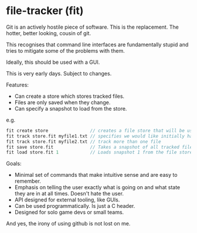 # file-tracker (fit)
Git is an actively hostile piece of software. This is the replacement.
The hotter, better looking, cousin of git.

This recognises that command line interfaces are fundamentally stupid 
and tries to mitigate some of the problems with them. 

Ideally, this should be used with a GUI.

This is very early days. Subject to changes.

Features:
- Can create a store which stores tracked files.
- Files are only saved when they change.
- Can specify a snapshot to load from the store.

e.g.
```c
fit create store                // creates a file store that will be used to store and track files.
fit track store.fit myfile1.txt // specifies we would like initially have the store.fs track the myfile1.txt file.
fit track store.fit myfile2.txt // track more than one file
fit save store.fit              // Takes a snapshot of all tracked files and saves them to the file store
fit load store.fit 1            // Loads snapshot 1 from the file store into your directory.
```

Goals:
- Minimal set of commands that make intuitive sense and are easy to remember.
- Emphasis on telling the user exactly what is going on and what state they are in at all times. Doesn't hate the user.
- API designed for external tooling, like GUIs.
- Can be used programmatically. Is just a C header. 
- Designed for solo game devs or small teams.

And yes, the irony of using github is not lost on me.
